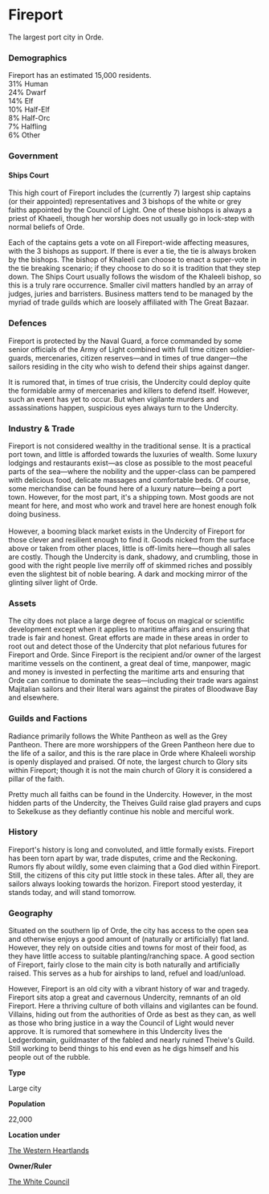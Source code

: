 Fireport
========

The largest port city in Orde.

### Demographics

Fireport has an estimated 15,000 residents.  
31% Human  
24% Dwarf  
14% Elf  
10% Half-Elf  
8% Half-Orc  
7% Halfling  
6% Other  

### Government

#### Ships Court

This high court of Fireport includes the (currently 7) largest ship captains (or their appointed) representatives and 3 bishops of the white or grey faiths appointed by the Council of Light. One of these bishops is always a priest of Khaeeli, though her worship does not usually go in lock-step with normal beliefs of Orde.  
  
Each of the captains gets a vote on all Fireport-wide affecting measures, with the 3 bishops as support. If there is ever a tie, the tie is always broken by the bishops. The bishop of Khaleeli can choose to enact a super-vote in the tie breaking scenario; if they choose to do so it is tradition that they step down. The Ships Court usually follows the wisdom of the Khaleeli bishop, so this is a truly rare occurrence. Smaller civil matters handled by an array of judges, juries and barristers. Business matters tend to be managed by the myriad of trade guilds which are loosely affiliated with The Great Bazaar.

### Defences

Fireport is protected by the Naval Guard, a force commanded by some senior officials of the Army of Light combined with full time citizen soldier-guards, mercenaries, citizen reserves—and in times of true danger—the sailors residing in the city who wish to defend their ships against danger.  
  
It is rumored that, in times of true crisis, the Undercity could deploy quite the formidable army of mercenaries and killers to defend itself. However, such an event has yet to occur. But when vigilante murders and assassinations happen, suspicious eyes always turn to the Undercity.

### Industry & Trade

Fireport is not considered wealthy in the traditional sense. It is a practical port town, and little is afforded towards the luxuries of wealth. Some luxury lodgings and restaurants exist—as close as possible to the most peaceful parts of the sea—where the nobility and the upper-class can be pampered with delicious food, delicate massages and comfortable beds. Of course, some merchandise can be found here of a luxury nature—being a port town. However, for the most part, it's a shipping town. Most goods are not meant for here, and most who work and travel here are honest enough folk doing business.  
​​​​​​​  
However, a booming black market exists in the Undercity of Fireport for those clever and resilient enough to find it. Goods nicked from the surface above or taken from other places, little is off-limits here—though all sales are costly. Though the Undercity is dank, shadowy, and crumbling, those in good with the right people live merrily off of skimmed riches and possibly even the slightest bit of noble bearing. A dark and mocking mirror of the glinting silver light of Orde.

### Assets

The city does not place a large degree of focus on magical or scientific development except when it applies to maritime affairs and ensuring that trade is fair and honest. Great efforts are made in these areas in order to root out and detect those of the Undercity that plot nefarious futures for Fireport and Orde. Since Fireport is the recipient and/or owner of the largest maritime vessels on the continent, a great deal of time, manpower, magic and money is invested in perfecting the maritime arts and ensuring that Orde can continue to dominate the seas—including their trade wars against Majitalian sailors and their literal wars against the pirates of Bloodwave Bay and elsewhere.

### Guilds and Factions

Radiance primarily follows the White Pantheon as well as the Grey Pantheon. There are more worshippers of the Green Pantheon here due to the life of a sailor, and this is the rare place in Orde where Khaleeli worship is openly displayed and praised. Of note, the largest church to Glory sits within Fireport; though it is not the main church of Glory it is considered a pillar of the faith.  
  
Pretty much all faiths can be found in the Undercity. However, in the most hidden parts of the Undercity, the Theives Guild raise glad prayers and cups to Sekelkuse as they defiantly continue his noble and merciful work.

### History

Fireport's history is long and convoluted, and little formally exists. Fireport has been torn apart by war, trade disputes, crime and the Reckoning. Rumors fly about wildly, some even claiming that a God died within Fireport. Still, the citizens of this city put little stock in these tales. After all, they are sailors always looking towards the horizon. Fireport stood yesterday, it stands today, and will stand tomorrow.

### Geography

Situated on the southern lip of Orde, the city has access to the open sea and otherwise enjoys a good amount of (naturally or artificially) flat land. However, they rely on outside cities and towns for most of their food, as they have little access to suitable planting/ranching space. A good section of Fireport, fairly close to the main city is both naturally and artificially raised. This serves as a hub for airships to land, refuel and load/unload.  
  
However, Fireport is an old city with a vibrant history of war and tragedy. Fireport sits atop a great and cavernous Undercity, remnants of an old Fireport. Here a thriving culture of both villains and vigilantes can be found. Villains, hiding out from the authorities of Orde as best as they can, as well as those who bring justice in a way the Council of Light would never approve. It is rumored that somewhere in this Undercity lives the Ledgerdomain, guildmaster of the fabled and nearly ruined Theive's Guild. Still working to bend things to his end even as he digs himself and his people out of the rubble.

**Type**

Large city

**Population**

22,000

**Location under**

[The Western Heartlands](/w/Ecaros-xohoo/a/the-western-heartlands-location)

**Owner/Ruler**

[The White Council](/w/Ecaros-xohoo/a/the-white-council-person)
